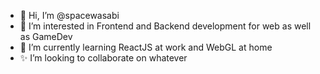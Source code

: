 - 👋 Hi, I’m @spacewasabi
- 👀 I’m interested in Frontend and Backend development for web as well as GameDev
- 🌱 I’m currently learning ReactJS at work and WebGL at home
- ✨ I’m looking to collaborate on whatever

<!-- 
- 📫 How to reach me 
-->
<!---
spacewasabi/spacewasabi is a ✨ special ✨ repository because its `README.md` (this file) appears on your GitHub profile.
You can click the Preview link to take a look at your changes.
--->
